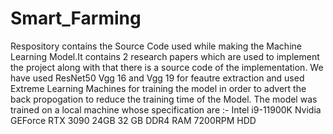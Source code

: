 # Smart_Farming
Respository contains the Source Code used while making the Machine Learning Model.It contains 2 research papers which are used to implement the project along with that there is a source code of the implementation. We have used ResNet50 Vgg 16 and Vgg 19 for feautre extraction and used Extreme Learning Machines for training the model in order to advert the back propogation to reduce the training time of the Model. The model was trained on a local machine whose specification are :-
Intel i9-11900K
Nvidia GEForce RTX 3090 24GB 
32 GB DDR4 RAM
7200RPM HDD
